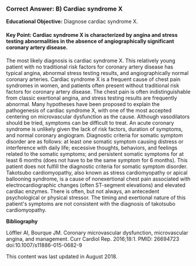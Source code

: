 
### Correct Answer: B) Cardiac syndrome X 

**Educational Objective:** Diagnose cardiac syndrome X.

#### **Key Point:** Cardiac syndrome X is characterized by angina and stress testing abnormalities in the absence of angiographically significant coronary artery disease.

The most likely diagnosis is cardiac syndrome X. This relatively young patient with no traditional risk factors for coronary artery disease has typical angina, abnormal stress testing results, and angiographically normal coronary arteries. Cardiac syndrome X is a frequent cause of chest pain syndromes in women, and patients often present without traditional risk factors for coronary artery disease. The chest pain is often indistinguishable from classic exertional angina, and stress testing results are frequently abnormal. Many hypotheses have been proposed to explain the pathogenesis of cardiac syndrome X, with one of the most accepted centering on microvascular dysfunction as the cause. Although vasodilators should be tried, symptoms can be difficult to treat.
An acute coronary syndrome is unlikely given the lack of risk factors, duration of symptoms, and normal coronary angiogram.
Diagnostic criteria for somatic symptom disorder are as follows: at least one somatic symptom causing distress or interference with daily life; excessive thoughts, behaviors, and feelings related to the somatic symptoms; and persistent somatic symptoms for at least 6 months (does not have to be the same symptom for 6 months). This patient does not fulfill the diagnostic criteria for somatic symptom disorder.
Takotsubo cardiomyopathy, also known as stress cardiomyopathy or apical ballooning syndrome, is a cause of nonexertional chest pain associated with electrocardiographic changes (often ST-segment elevations) and elevated cardiac enzymes. There is often, but not always, an antecedent psychological or physical stressor. The timing and exertional nature of this patient's symptoms are not consistent with the diagnosis of takotsubo cardiomyopathy.

**Bibliography**

Löffler AI, Bourque JM. Coronary microvascular dysfunction, microvascular angina, and management. Curr Cardiol Rep. 2016;18:1. PMID: 26694723 doi:10.1007/s11886-015-0682-9

This content was last updated in August 2018.
